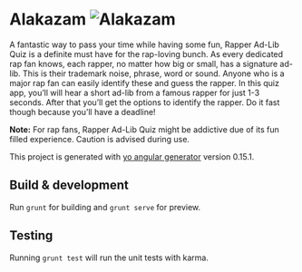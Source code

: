 # Alakazam ![Alakazam](http://sprites.pokecheck.org/i/065.gif)

A fantastic way to pass your time while having some fun, Rapper Ad-Lib Quiz is a definite must have for the rap-loving bunch. As every dedicated rap fan knows, each rapper, no matter how big or small, has a signature ad-lib. This is their trademark noise, phrase, word or sound. Anyone who is a major rap fan can easily identify these and guess the rapper. 
In this quiz app, you’ll will hear a short ad-lib from a famous rapper for just 1-3 seconds. After that you’ll get the options to identify the rapper. Do it fast though because you’ll have a deadline!

__Note:__ For rap fans, Rapper Ad-Lib Quiz might be addictive due of its fun filled experience. Caution is advised during use. 

This project is generated with [yo angular generator](https://github.com/yeoman/generator-angular)
version 0.15.1.

## Build & development

Run `grunt` for building and `grunt serve` for preview.

## Testing

Running `grunt test` will run the unit tests with karma.

